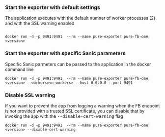 ### Start the exporter with default settings

The application executes with the default numner of worker processes (2) and with the SSL warning enabled

```shell

docker run -d -p 9491:9491  --rm --name pure-exporter pure-fb-ome:<version>
```

### Start the exporter with specific Sanic parameters

Specific Sanic parmeters can be passed to the application in the docker command line

```shell
docker run -d -p 9491:9491  --rm --name pure-exporter pure-fb-ome:<version> --workers=<n_workers> --host 0.0.0.0 --port 9491
```

### Disable SSL warning

If you want to prevent the app from logging a warning when the FB endpoint is not provided with a trusted SSL certificate, you can disable that by invoking the app with the <kbd>--disable-cert-warning</kbd> flag
```shell
docker run -d -p 9491:9491  --rm --name pure-exporter pure-fb-ome:<version> --disable-cert-warning
```
